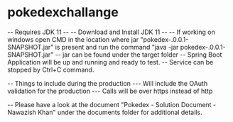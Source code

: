 # pokedexchallange
-- Requires JDK 11 --
-- Download and Install JDK 11 --
-- If working on windows open CMD in the location where jar "pokedex-.0.0.1-SNAPSHOT.jar" is present and run the command "java -jar pokedex-.0.0.1-SNAPSHOT.jar"
-- jar can be found under the target folder
-- Spring Boot Application will be up and running and ready to test.
-- Service can be stopped by Ctrl+C command.

-- Things to include during the production
--- Will include the OAuth validation for the production
--- Calls will be over https instead of http

-- Please have a look at the document "Pokedex - Solution Document - Nawazish Khan" under the documents folder for additional details.
